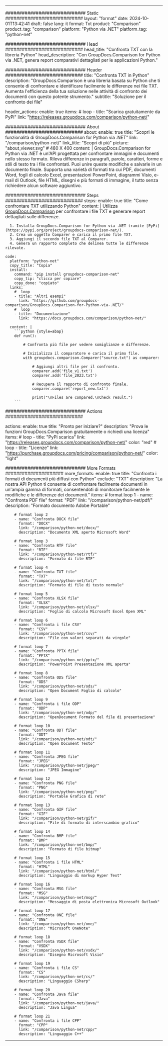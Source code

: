 
---
############################# Static ############################
layout: "format"
date:  2024-10-01T13:42:41
draft: false
lang: it
format: Txt
product: "Comparison"
product_tag: "comparison"
platform: "Python via .NET"
platform_tag: "python-net"

############################# Head ############################
head_title: "Confronta TXT con la libreria Python"
head_description: "Con GroupDocs.Comparison for Python via .NET, genera report comparativi dettagliati per le applicazioni Python."

############################# Header ############################
title: "Confronta TXT in Python" 
description: "GroupDocs.Comparison è una libreria basata su Python che ti consente di confrontare e identificare facilmente le differenze nei file TXT. Aumenta l'efficienza della tua soluzione nelle attività di confronto dei documenti con questo potente strumento."
subtitle: "Soluzione per il confronto dei file" 

header_actions:
  enable: true
  items:
    #  loop
    - title: "Scarica gratuitamente da PyPi"
      link: "https://releases.groupdocs.com/comparison/python-net/"
      
############################# About ############################
about:
    enable: true
    title: "Scopri le funzionalità di GroupDocs.Comparison for Python via .NET"
    link: "/comparison/python-net/"
    link_title: "Scopri di più"
    picture: "about_viewer.svg" # 480 X 400
    content: |
       GroupDocs.Comparison for Python via .NET è un'API progettata per confrontare immagini e documenti nello stesso formato. Rileva differenze in paragrafi, parole, caratteri, forme e stili di testo tra i file confrontati. Puoi unire queste modifiche e salvarle in un documento finale. Supporta una varietà di formati tra cui PDF, documenti Word, fogli di calcolo Excel, presentazioni PowerPoint, diagrammi Visio, e-mail di Outlook, file HTML, disegni e più formati di immagine, il tutto senza richiedere alcun software aggiuntivo.

############################# Steps ############################
steps:
    enable: true
    title: "Come confrontare TXT utilizzando Python"
    content: |
      Utilizza [GroupDocs.Comparison](https://products.groupdocs.com/comparison/python-net/) per confrontare i file TXT e generare report dettagliati sulle differenze.
      
      1. Installa GroupDocs.Comparison for Python via .NET tramite [PyPi](https://pypi.org/project/groupdocs-comparison-net/).
      2. Crea un oggetto Comparer e carica il primo file TXT.
      3. Aggiungi il secondo file TXT al Comparer.
      4. Genera un rapporto completo che delinea tutte le differenze rilevate.
   
    code:
      platform: "python-net"
      copy_title: "Copia"
      install:
        command: "pip install groupdocs-comparison-net"
        copy_tip: "clicca per copiare"
        copy_done: "copiato"
      links:
        #  loop
        - title: "Altri esempi"
          link: "https://github.com/groupdocs-comparison/GroupDocs.Comparison-for-Python-via-.NET/"
        #  loop
        - title: "Documentazione"
          link: "https://docs.groupdocs.com/comparison/python-net/"
          
      content: |
        ```python {style=abap}
        def run():

            # Confronta più file per vedere somiglianze e differenze.

            # Inizializza il comparatore e carica il primo file.
            with groupdocs.comparison.Comparer("source.txt") as comparer:

                # Aggiungi altri file per il confronto.
                comparer.add('file_v1.txt')
                comparer.add('file_2023.txt')

                # Recupera il rapporto di confronto finale.
                comparer.compare('report_new.txt')

                print("\nFiles are compared.\nCheck result.")
        ```            

############################# Actions ############################

actions:
  enable: true
  title: "Pronto per iniziare?"
  description: "Prova le funzioni GroupDocs.Comparison gratuitamente o richiedi una licenza"
  items:
    #  loop
    - title: "PyPi scarica"
      link: "https://releases.groupdocs.com/comparison/python-net/"
      color: "red"
        #  loop
    - title: "Licenze"
      link: "https://purchase.groupdocs.com/pricing/comparison/python-net/"
      color: "light"


############################# More Formats #####################
more_formats:
    enable: true
    title: "Confronta i formati di documenti più diffusi con Python"
    exclude: "TXT"
    description: "La nostra API Python ti consente di confrontare facilmente documenti in un'ampia gamma di formati, consentendoti di monitorare facilmente le modifiche e le differenze dei documenti."
    items: 
        # format loop 1
        - name: "Confronta PDF file"
          format: "PDF"
          link: "/comparison/python-net/pdf/"
          description: "Formato documento Adobe Portable"

        # format loop 2
        - name: "Confronta DOCX file"
          format: "DOCX"
          link: "/comparison/python-net/docx/"
          description: "Documento XML aperto Microsoft Word"

        # format loop 3
        - name: "Confronta RTF file"
          format: "RTF"
          link: "/comparison/python-net/rtf/"
          description: "Formato di file RTF"

        # format loop 4
        - name: "Confronta TXT file"
          format: "TXT"
          link: "/comparison/python-net/txt/"
          description: "Formato di file di testo normale"

        # format loop 5
        - name: "Confronta XLSX file"
          format: "XLSX"
          link: "/comparison/python-net/xlsx/"
          description: "Foglio di calcolo Microsoft Excel Open XML"

        # format loop 6
        - name: "Confronta i file CSV"
          format: "CSV"
          link: "/comparison/python-net/csv/"
          description: "File con valori separati da virgole"

        # format loop 7
        - name: "Confronta PPTX file"
          format: "PPTX"
          link: "/comparison/python-net/pptx/"
          description: "PowerPoint Presentazione XML aperta"

        # format loop 8
        - name: "Confronta ODS file"
          format: "ODS"
          link: "/comparison/python-net/ods/"
          description: "Open Document Foglio di calcolo"

        # format loop 9
        - name: "Confronta i file ODP"
          format: "ODP"
          link: "/comparison/python-net/odp/"
          description: "OpenDocument Formato del file di presentazione"

        # format loop 10
        - name: "Confronta ODT file"
          format: "ODT"
          link: "/comparison/python-net/odt/"
          description: "Open Document Testo"

        # format loop 11
        - name: "Confronta JPEG file"
          format: "JPEG"
          link: "/comparison/python-net/jpeg/"
          description: "JPEG Immagine"

        # format loop 12
        - name: "Confronta PNG file"
          format: "PNG"
          link: "/comparison/python-net/png/"
          description: "Portable Grafica di rete"

        # format loop 13
        - name: "Confronta GIF file"
          format: "GIF"
          link: "/comparison/python-net/gif/"
          description: "File di formato di interscambio grafico"

        # format loop 14
        - name: "Confronta BMP file"
          format: "BMP"
          link: "/comparison/python-net/bmp/"
          description: "Formato di file bitmap"

        # format loop 15
        - name: "Confronta i file HTML"
          format: "HTML"
          link: "/comparison/python-net/html/"
          description: "Linguaggio di markup Hyper Text"

        # format loop 16
        - name: "Confronta MSG file"
          format: "MSG"
          link: "/comparison/python-net/msg/"
          description: "Messaggio di posta elettronica Microsoft Outlook"

        # format loop 17
        - name: "Confronta ONE file"
          format: "ONE"
          link: "/comparison/python-net/one/"
          description: "Microsoft OneNote"

        # format loop 18
        - name: "Confronta VSDX file"
          format: "VSDX"
          link: "/comparison/python-net/vsdx/"
          description: "Disegno Microsoft Visio"

        # format loop 19
        - name: "Confronta i file CS"
          format: "CS"
          link: "/comparison/python-net/cs/"
          description: "Linguaggio CSharp"

        # format loop 20
        - name: "Confronta Java file"
          format: "Java"
          link: "/comparison/python-net/java/"
          description: "Java Lingua"
          
        # format loop 21
        - name: "Confronta i file CPP"
          format: "CPP"
          link: "/comparison/python-net/cpp/"
          description: "Linguaggio C++"
---